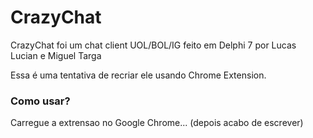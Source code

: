 # CrazyChat

CrazyChat foi um chat client UOL/BOL/IG feito em Delphi 7 por Lucas Lucian e Miguel Targa

Essa é uma tentativa de recriar ele usando Chrome Extension.

### Como usar?

Carregue a extrensao no Google Chrome... (depois acabo de escrever)